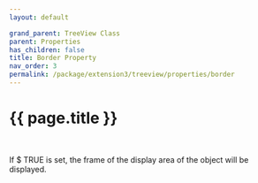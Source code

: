 ```yaml
---
layout: default

grand_parent: TreeView Class
parent: Properties
has_children: false
title: Border Property
nav_order: 3
permalink: /package/extension3/treeview/properties/border
---
```

# {{ page.title }}
<br>

If $ TRUE is set, the frame of the display area of the object will be displayed.

